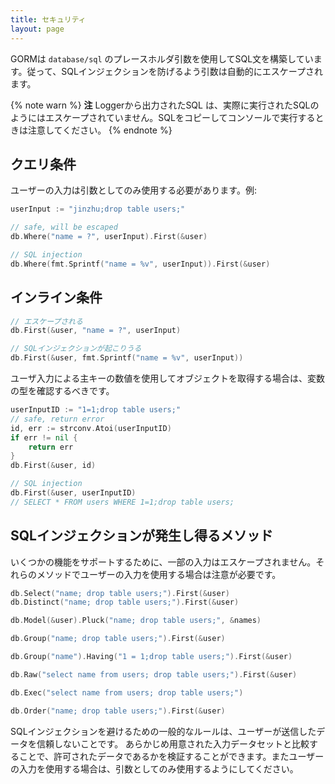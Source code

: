 ```yaml
---
title: セキュリティ
layout: page
---
```


GORMは `database/sql` のプレースホルダ引数を使用してSQL文を構築しています。従って、SQLインジェクションを防げるよう引数は自動的にエスケープされます。

{% note warn %}
**注** Loggerから出力されたSQL は、実際に実行されたSQLのようにはエスケープされていません。SQLをコピーしてコンソールで実行するときは注意してください。
{% endnote %}

## クエリ条件

ユーザーの入力は引数としてのみ使用する必要があります。例:

```go
userInput := "jinzhu;drop table users;"

// safe, will be escaped
db.Where("name = ?", userInput).First(&user)

// SQL injection
db.Where(fmt.Sprintf("name = %v", userInput)).First(&user)
```

## インライン条件

```go
// エスケープされる
db.First(&user, "name = ?", userInput)

// SQLインジェクションが起こりうる
db.First(&user, fmt.Sprintf("name = %v", userInput))
```

ユーザ入力による主キーの数値を使用してオブジェクトを取得する場合は、変数の型を確認するべきです。

```go
userInputID := "1=1;drop table users;"
// safe, return error
id, err := strconv.Atoi(userInputID)
if err != nil {
    return err
}
db.First(&user, id)

// SQL injection
db.First(&user, userInputID)
// SELECT * FROM users WHERE 1=1;drop table users;
```

## SQLインジェクションが発生し得るメソッド

いくつかの機能をサポートするために、一部の入力はエスケープされません。それらのメソッドでユーザーの入力を使用する場合は注意が必要です。

```go
db.Select("name; drop table users;").First(&user)
db.Distinct("name; drop table users;").First(&user)

db.Model(&user).Pluck("name; drop table users;", &names)

db.Group("name; drop table users;").First(&user)

db.Group("name").Having("1 = 1;drop table users;").First(&user)

db.Raw("select name from users; drop table users;").First(&user)

db.Exec("select name from users; drop table users;")

db.Order("name; drop table users;").First(&user)
```

SQLインジェクションを避けるための一般的なルールは、ユーザーが送信したデータを信頼しないことです。 あらかじめ用意された入力データセットと比較することで、許可されたデータであるかを検証することができます。またユーザーの入力を使用する場合は、引数としてのみ使用するようにしてください。
